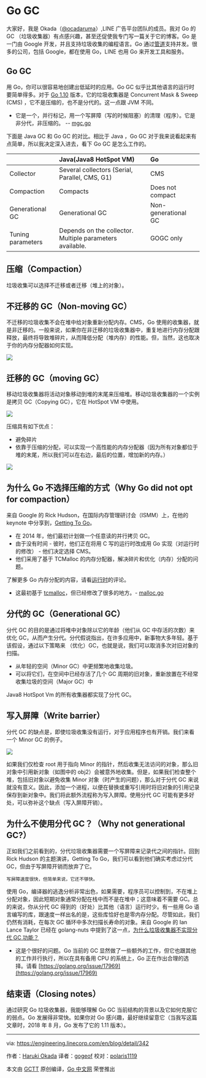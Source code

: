 # Go GC

大家好，我是 Okada（[@ocadaruma](https://twitter.com/ocadaruma)）,LINE 广告平台团队的成员。我对 Go 的 GC （垃圾收集器）有点感兴趣，甚至还促使我专门写一篇关于它的博客。Go 是一门由 Google 开发，并且支持垃圾收集的编程语言。Go 通过[管道](https://tour.golang.org/concurrency/2)支持并发。很多的公司，包括 Google，都在使用 Go，LINE 也用 Go 来开发工具和服务。

## Go GC

用 Go，你可以很容易地创建出低延时的应用。Go GC 似乎比其他语言的运行时要简单得多。对于 [Go 1.10](https://golang.org/doc/go1.10) 版本，它的垃圾收集器是 Concurrent Mask & Sweep (CMS) ，它不是压缩的，也不是分代的。这一点跟 JVM 不同。

- 它是一个，并行标记，用一个写屏障（写的时候阻塞）的清理（程序）。它是非分代，非压缩的。 -- [mgc.go](https://github.com/golang/go/blob/4d7cf3fedbc382215df5ff6167ee9782a9cc9375/src/runtime/mgc.go)

下面是 Java GC 和 Go GC 的对比。相比于 Java ，Go GC 对于我来说看起来有点简单，所以我决定深入进去，看下 Go GC 是怎么工作的。

|    | Java(Java8 HotSpot VM) | Go
| :- | :- | :- |
| Collector | Several collectors (Serial, Parallel, CMS, G1) | CMS |
| Compaction | Compacts | Does not compact |
| Generational GC | Generational GC | Non-generational GC |
| Tuning parameters | Depends on the collector. Multiple parameters available. | GOGC only |

## 压缩（Compaction）
垃圾收集可以选择不迁移或者迁移（堆上的对象）。

## 不迁移的 GC（Non-moving GC）

不迁移的垃圾收集不会在堆中给对象重新分配内存。CMS，Go 使用的收集器，就是非迁移的。一般来说，如果你在非迁移的垃圾收集器中，重复地进行内存分配跟释放，最终将导致堆碎片，从而降低分配（堆内存）的性能。但，当然，这也取决于你的内存分配器如何实现。

![](https://engineering.linecorp.com/image/2018/8/2/1533208430578.png)

## 迁移的 GC（moving GC）
移动垃圾收集器将活动对象移动到堆的末尾来压缩堆。移动垃圾收集器的一个实例是拷贝 GC（Copying GC），它在 HotSpot VM 中使用。

![](https://engineering.linecorp.com/image/2018/8/2/1533208420073.png)

压缩具有如下优点：

- 避免碎片
- 依靠于压缩的分配，可以实现一个高性能的内存分配器（因为所有对象都位于堆的末尾，所以我们可以在右边，最后的位置，增加新的内存。）

![](https://engineering.linecorp.com/image/2018/8/2/1533208398145.png)

## 为什么 Go 不选择压缩的方式（Why Go did not opt for compaction）

来自 Google 的 Rick Hudson，在国际内存管理研讨会（ISMM）上，在他的 keynote 中分享到，[Getting To Go](https://blog.golang.org/ismmkeynote)。

- 在 2014 年，他们最初计划做一个任意读的并行拷贝 GC。
- 由于没有时间 - 彼时，他们正在将用 C 写的运行时改成用 Go 实现（对运行时的修改） - 他们决定选择 CMS。
- 他们采用了基于 TCMalloc 的内存分配器，解决碎片和优化（内存）分配的问题。

了解更多 Go 内存分配的内容，请看[运行时](https://golang.org/doc/go1.4#runtime)的评论。

- 这最初基于 [tcmalloc](http://goog-perftools.sourceforge.net/doc/tcmalloc.html)，但已经修改了很多的地方。- [malloc.go](https://github.com/golang/go/blob/release-branch.go1.10/src/runtime/malloc.go#L7)

## 分代的 GC（Generational GC）

分代 GC 的目的是通过将堆中对象除以它的年龄（他们从 GC 中存活的次数）来优化 GC，从而产生分代。分代假说指出，在许多应用中，新事物大多年轻。基于该假设，通过以下策略来 （优化）GC，也就是说，我们可以取消多次对旧对象的扫描。

- 从年轻的空间（Minor GC）中更频繁地收集垃圾。
- 可以将它们，在空间中已经存活了几个 GC 周期的旧对象，重新放置在不经常收集垃圾的空间（Major GC）中

Java8 HotSpot Vm 的所有收集器都实现了分代 GC。

## 写入屏障（Write barrier）

分代 GC 的缺点是，即使垃圾收集没有运行，对于应用程序也有开销。我们来看一个 Minor GC 的例子。

![](https://engineering.linecorp.com/image/2018/8/2/1533208408997.png)

如果我们仅检查 root 用于指向 Minor 的指针，然后收集无法访问的对象，那么旧对象中引用新对象（如图中的 obj2）会被意外地收集。但是，如果我们检查整个堆，包括旧对象以避免收集 Minor 对象（时产生的问题），那么对于分代 GC 来说就没有意义。因此，添加一个进程，以便在替换或重写引用时将旧对象的引用记录保存到新对象中。我们将此额外流程称为写入屏障。使用分代 GC 可能有更多好处，可以弥补这个缺点（写入屏障开销）。

## 为什么不使用分代 GC？（Why not generational GC?）

正如我们之前看到的，分代垃圾收集器需要一个写屏障来记录代之间的指针。回到 Rick Hudson 的主题演讲，Getting To Go，我们可以看到他们确实考虑过分代 GC，但由于写屏障开销而放弃了它。

```
写屏障速度很快，但简单来说，它还不够快。
```

使用 Go，编译器的逃逸分析非常出色，如果需要，程序员可以控制到，不在堆上分配对象，因此短期对象通常分配在栈中而不是在堆中；这意味着不需要 GC。总的来说，你从分代 GC 得到的（好处）比其他（语言）运行时少。有一些用 Go 语言编写的库，跟速度一样出名的是，这些库恰好也是零内存分配。尽管如此，我们仍然有消耗，在每次 GC 循环中多次扫描长寿命的对象。来自 Google 的 Ian Lance Taylor 已经在 golang-nuts 中提到了这一点，[为什么垃圾收集器不实现分代 GC 功能？](https://groups.google.com/forum/#!topic/golang-nuts/KJiyv2mV2pU)

- 这是个很好的问题。Go 当前的 GC 显然做了一些额外的工作，但它也跟其他的工作并行执行，所以在具有备用 CPU 的系统上，Go 正在作出合理的选择。请看 [https://golang.org/issue/17969](https://golang.org/issue/17969)

## 结束语（Closing notes）
通过研究 Go 垃圾收集器，我能够理解 Go GC 当前结构的背景以及它如何克服它的弱点。Go 发展得非常快。如果你对 Go 感兴趣，最好继续留意它（当我写这篇文章时，2018 年 8 月，Go 发布了它的 1.11 版本）。

----------------

via: https://engineering.linecorp.com/en/blog/detail/342

作者：[Haruki Okada](https://twitter.com/ocadaruma)
译者：[gogeof](https://github.com/gogeof)
校对：[polaris1119](https://github.com/polaris1119)

本文由 [GCTT](https://github.com/studygolang/GCTT) 原创编译，[Go 中文网](https://studygolang.com/) 荣誉推出
